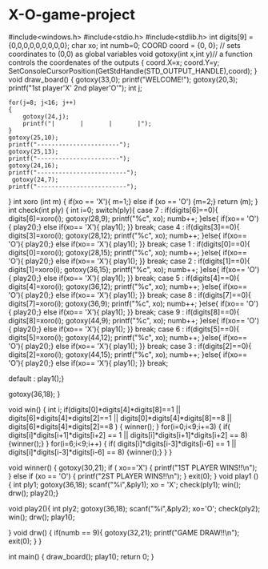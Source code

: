 X-O-game-project
================
#include<windows.h>
#include<stdio.h>
#include<stdlib.h>
 int digits[9] = {0,0,0,0,0,0,0,0,0};
 char xo;
 int numb=0;
COORD coord = {0, 0};  // sets coordinates to (0,0) as global variables
void gotoxy(int x,int y)// a function controls the coordenates of the outputs
{
    coord.X=x;
    coord.Y=y;
    SetConsoleCursorPosition(GetStdHandle(STD_OUTPUT_HANDLE),coord);
}
void draw_board()
{   gotoxy(33,0);
    printf("WELCOME!");
    gotoxy(20,3);
    printf("1st player'X'       2nd player'O'");
    int j;

    for(j=8; j<16; j++)
    {
        gotoxy(24,j);
        printf("|       |       |       |");
    }
    gotoxy(25,10);
    printf("-----------------------");
    gotoxy(25,13);
    printf("-----------------------");
    gotoxy(24,16);
    printf("-------------------------");
     gotoxy(24,7);
    printf("-------------------------");

}
int xoro (int m)
{
    if(xo == 'X'){ m=1;}
    else if (xo == 'O') {m=2;}
    return (m);
}
int check(int ply)
{
    int i=0;
    switch(ply){
case 7 :
    if(digits[6]==0){
    digits[6]=xoro(i);
    gotoxy(28,9);
    printf("%c", xo);
    numb++;
      }else{ if(xo== 'O'){ play2();}
           else if(xo== 'X'){ play1(); }}
    break;
case 4 :
 if(digits[3]==0){
    digits[3]=xoro(i);
    gotoxy(28,12);
    printf("%c", xo);
    numb++;
        }else{ if(xo== 'O'){ play2();}
           else if(xo== 'X'){ play1(); }}
    break;
 case 1 :
    if(digits[0]==0){
    digits[0]=xoro(i);
    gotoxy(28,15);
    printf("%c", xo);
    numb++;
        }else{ if(xo== 'O'){ play2();}
           else if(xo== 'X'){ play1(); }}
    break;
 case 2 :
    if(digits[1]==0){
    digits[1]=xoro(i);
    gotoxy(36,15);
    printf("%c", xo);
    numb++;
        }else{ if(xo== 'O'){ play2();}
           else if(xo== 'X'){ play1(); }}
    break;
 case 5 :
    if(digits[4]==0){
    digits[4]=xoro(i);
    gotoxy(36,12);
    printf("%c", xo);
    numb++;
       }else{ if(xo== 'O'){ play2();}
           else if(xo== 'X'){ play1(); }}
    break;
 case 8 :
    if(digits[7]==0){
    digits[7]=xoro(i);
    gotoxy(36,9);
    printf("%c", xo);
    numb++;
        }else{ if(xo== 'O'){ play2();}
           else if(xo== 'X'){ play1(); }}
    break;
 case 9 :
    if(digits[8]==0){
    digits[8]=xoro(i);
    gotoxy(44,9);
    printf("%c", xo);
    numb++;
      }else{ if(xo== 'O'){ play2();}
           else if(xo== 'X'){ play1(); }}
    break;
 case 6 :
    if(digits[5]==0){
    digits[5]=xoro(i);
    gotoxy(44,12);
    printf("%c", xo);
    numb++;
    }else{ if(xo== 'O'){ play2();}
           else if(xo== 'X'){ play1(); }}
    break;
 case 3 :
    if(digits[2]==0){
    digits[2]=xoro(i);
    gotoxy(44,15);
    printf("%c", xo);
    numb++;
       }else{ if(xo== 'O'){ play2();}
           else if(xo== 'X'){ play1(); }}
    break;

 default :
    play1();}

 gotoxy(36,18);
}


void win()
{ int i;
if(digits[0]*digits[4]*digits[8]==1 || digits[6]*digits[4]*digits[2]==1 || digits[0]*digits[4]*digits[8]==8 || digits[6]*digits[4]*digits[2]==8 )
{
    winner();
}
for(i=0;i<9;i+=3)
{
 if( digits[i]*digits[i+1]*digits[i+2] == 1 ||  digits[i]*digits[i+1]*digits[i+2] == 8)
    {winner();}
}
for(i=6;i<9;i++)
{
  if( digits[i]*digits[i-3]*digits[i-6] == 1 || digits[i]*digits[i-3]*digits[i-6] == 8)
    {winner();}
}
}


void winner()
{   gotoxy(30,21);
    if ( xo=='X')
    {
        printf("1ST PLAYER WINS!!\n");
    }
    else if (xo == 'O')
    {
    printf("2ST PLAYER WINS!!\n");
    }
    exit(0);
}
void play1 (){
int ply1;
    gotoxy(36,18);
    scanf("%i",&ply1);
    xo = 'X';
    check(ply1);
    win();
    drw();
    play2();}

void play2(){
        int ply2;
        gotoxy(36,18);
      scanf("%i",&ply2);
    xo='O';
    check(ply2);
    win();
     drw();
        play1();

}
void drw()
{
    if(numb == 9){
        gotoxy(32,21);
    printf("GAME DRAW!!\n");
            exit(0); }
}

int main()
{
    draw_board();
    play1();
    return 0;
}
